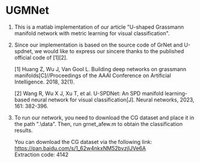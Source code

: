 # UGMNet

1. This is a matlab implementation of our article "U-shaped Grassmann manifold network with metric learning for visual classification".

2. Since our implementation is based on the source code of GrNet and U-spdnet, we would like to express our sincere thanks to the published official code of [1][2].

   [1] Huang Z, Wu J, Van Gool L. Building deep networks on grassmann manifolds[C]//Proceedings of the AAAI Conference on Artificial Intelligence. 2018, 32(1).

   [2] Wang R, Wu X J, Xu T, et al. U-SPDNet: An SPD manifold learning-based neural network for visual classification[J]. Neural networks, 2023, 161: 382-396.

4. To run our network, you need to download the CG dataset and place it in the path ".\data". Then, run grnet_afew.m to obtain the classification results.
   
   You can download the CG dataset via the following link: https://pan.baidu.com/s/1_62w4nkxNM52bvzjIJVe6A  
   Extraction code: 4142
